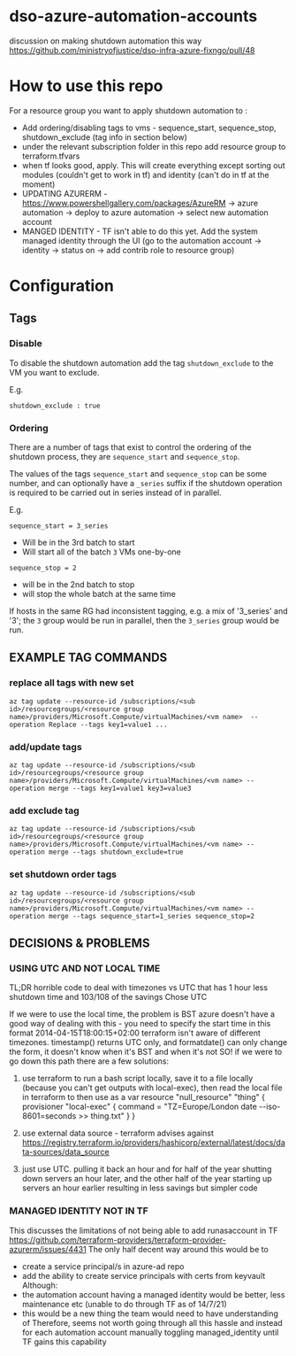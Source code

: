 # dso-azure-automation-accounts

discussion on making shutdown automation this way https://github.com/ministryofjustice/dso-infra-azure-fixngo/pull/48

# How to use this repo
For a resource group you want to apply shutdown automation to :
- Add ordering/disabling tags to vms - sequence_start, sequence_stop, shutdown_exclude (tag info in section below)
- under the relevant subscription folder in this repo add resource group to terraform.tfvars
- when tf looks good, apply. This will create everything except sorting out modules (couldn't get to work in tf) and identity (can't do in tf at the moment)
- UPDATING AZURERM - https://www.powershellgallery.com/packages/AzureRM -> azure automation -> deploy to azure automation -> select new automation account
- MANGED IDENTITY - TF isn't able to do this yet. Add the system managed identity through the UI (go to the automation account -> identity -> status on -> add contrib role to resource group)

# Configuration
## Tags

### Disable
To disable the shutdown automation add the tag `shutdown_exclude` to the VM you want to exclude.

E.g.
```
shutdown_exclude : true
```

### Ordering

There are a number of tags that exist to control the ordering of the shutdown process, they are `sequence_start` and `sequence_stop`.

The values of the tags `sequence_start` and `sequence_stop` can be some number, and can optionally have a `_series` suffix if the shutdown operation is required to be carried out in series instead of in parallel.

E.g.

`sequence_start = 3_series` 
  - Will be in the 3rd batch to start
  - Will start all of the batch `3` VMs one-by-one

`sequence_stop = 2` 
  - will be in the 2nd batch to stop
  - will stop the whole batch at the same time 

If hosts in the same RG had inconsistent tagging, e.g. a mix of '3_series' and '3'; the `3` group would be run in parallel, then the `3_series` group would be run.

## EXAMPLE TAG COMMANDS

### replace all tags with new set
```
az tag update --resource-id /subscriptions/<sub id>/resourcegroups/<resource group name>/providers/Microsoft.Compute/virtualMachines/<vm name>	--operation Replace --tags key1=value1 ...
```

### add/update tags
```
az tag update --resource-id /subscriptions/<sub id>/resourcegroups/<resource group name>/providers/Microsoft.Compute/virtualMachines/<vm name> --operation merge --tags key1=value1 key3=value3
```

### add exclude tag
```
az tag update --resource-id /subscriptions/<sub id>/resourcegroups/<resource group name>/providers/Microsoft.Compute/virtualMachines/<vm name> --operation merge --tags shutdown_exclude=true
```

### set shutdown order tags
```
az tag update --resource-id /subscriptions/<sub id>/resourcegroups/<resource group name>/providers/Microsoft.Compute/virtualMachines/<vm name> --operation merge --tags sequence_start=1_series sequence_stop=2
```


## DECISIONS & PROBLEMS

### USING UTC AND NOT LOCAL TIME
TL;DR
horrible code to deal with timezones vs UTC that has 1 hour less shutdown time and 103/108 of the savings
Chose UTC

If we were to use the local time, the problem is BST
azure doesn't have a good way of dealing with this - you need to specify the start time in this format
2014-04-15T18:00:15+02:00
terraform isn't aware of different timezones. timestamp() returns UTC only, and formatdate() can only change the form, it doesn't know when it's BST and when it's not
SO! if we were to go down this path there are a few solutions:

1. use terraform to run a bash script locally, save it to a file locally (because you can't get outputs with local-exec), then read the local file in terraform to then use as a var
resource "null_resource" "thing" {
  provisioner "local-exec" {
      command = "TZ=Europe/London date --iso-8601=seconds >> thing.txt"
  }
}

2. use external data source - terraform advises against https://registry.terraform.io/providers/hashicorp/external/latest/docs/data-sources/data_source

3. just use UTC. pulling it back an hour and for half of the year shutting down servers an hour later, and the other half of the year starting up servers an hour earlier
resulting in less savings but simpler code


### MANAGED IDENTITY NOT IN TF
This discusses the limitations of not being able to add runasaccount in TF https://github.com/terraform-providers/terraform-provider-azurerm/issues/4431
The only half decent way around this would be to
 - create a service principal/s in azure-ad repo
 - add the ability to create service principals with certs from keyvault
Although: 
 - the automation account having a managed identity would be better, less maintenance etc (unable to do through TF as of 14/7/21)
 - this would be a new thing the team would need to have understanding of
 Therefore, seems not worth going through all this hassle and instead for each automation account manually toggling managed_identity until TF gains this capability
